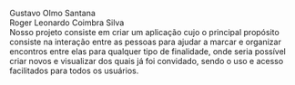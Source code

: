 Gustavo Olmo Santana<br>
Roger Leonardo Coimbra Silva<br>
Nosso projeto consiste em criar um aplicação cujo o principal propósito consiste na interação entre as pessoas para ajudar a marcar e organizar encontros entre elas para qualquer tipo de finalidade, onde seria possível criar novos e visualizar dos quais já foi convidado, sendo o uso e acesso facilitados para todos os usuários.<br>
